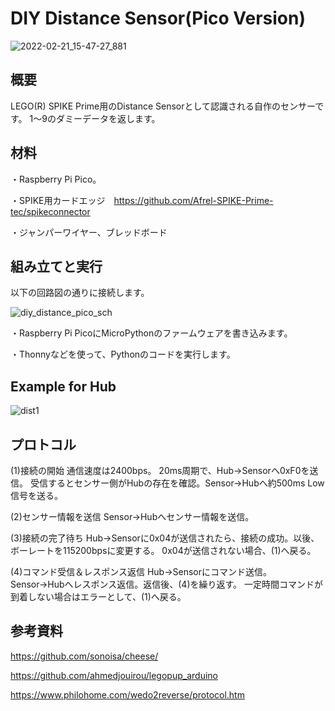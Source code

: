 # DIY Distance Sensor(Pico Version)

![2022-02-21_15-47-27_881](https://user-images.githubusercontent.com/5597377/154905247-233a7a38-cc52-4383-bda5-a77daba564c4.jpg)

## 概要
LEGO(R) SPIKE Prime用のDistance Sensorとして認識される自作のセンサーです。 1～9のダミーデータを返します。

## 材料
・Raspberry Pi Pico。

・SPIKE用カードエッジ　https://github.com/Afrel-SPIKE-Prime-tec/spikeconnector

・ジャンパーワイヤー、ブレッドボード

## 組み立てと実行
以下の回路図の通りに接続します。

![diy_distance_pico_sch](https://user-images.githubusercontent.com/5597377/155250617-cbe1b20a-e1dd-4df0-bb76-c07999e0ea08.png)

・Raspberry Pi PicoにMicroPythonのファームウェアを書き込みます。

・Thonnyなどを使って、Pythonのコードを実行します。

## Example for Hub

![dist1](https://user-images.githubusercontent.com/5597377/154905328-ffaa2709-041b-4442-a313-d1f9a70b0fc8.png)

## プロトコル
(1)接続の開始
通信速度は2400bps。 20ms周期で、Hub→Sensorへ0xF0を送信。 受信するとセンサー側がHubの存在を確認。Sensor→Hubへ約500ms Low信号を送る。

(2)センサー情報を送信
Sensor→Hubへセンサー情報を送信。

(3)接続の完了待ち
Hub→Sensorに0x04が送信されたら、接続の成功。以後、ボーレートを115200bpsに変更する。 0x04が送信されない場合、(1)へ戻る。

(4)コマンド受信＆レスポンス返信
Hub→Sensorにコマンド送信。Sensor→Hubへレスポンス返信。返信後、(4)を繰り返す。 一定時間コマンドが到着しない場合はエラーとして、(1)へ戻る。

## 参考資料
https://github.com/sonoisa/cheese/

https://github.com/ahmedjouirou/legopup_arduino

https://www.philohome.com/wedo2reverse/protocol.htm


